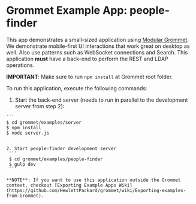 # Grommet Example App: people-finder

This app demonstrates a small-sized application using [Modular Grommet](http://grommet.io/docs/documentation/modular-grommet).
We demonstrate mobile-first UI interactions that work great on desktop as well.  Also use patterns such as WebSocket connections and Search. This application **must** have a back-end to perform the REST and LDAP operations.

**IMPORTANT**: Make sure to run `npm install` at Grommet root folder.

To run this application, execute the following commands:

  1. Start the back-end server (needs to run in parallel to the development server from step 2):

    ```
    $ cd grommet/examples/server
    $ npm install
    $ node server.js
   ```

  2. Start people-finder development server
    ```
    $ cd grommet/examples/people-finder
    $ gulp dev
    ```

  **NOTE**: If you want to use this application outside the Grommet context, checkout [Exporting Example Apps Wiki](https://github.com/HewlettPackard/grommet/wiki/Exporting-examples-from-Grommet).
